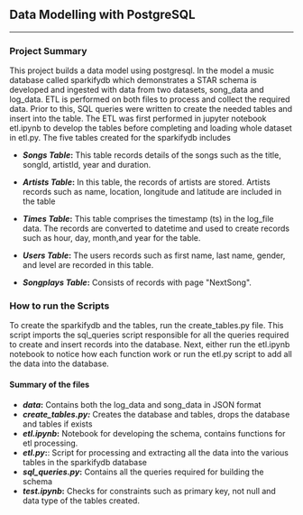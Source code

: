 ## Data Modelling with PostgreSQL 
--------

### Project Summary

This project builds a data model using postgresql. In the model a music database called sparkifydb which demonstrates a STAR schema is developed and ingested with data from two datasets, song_data and log_data. ETL is performed on both files to process and collect the required data. Prior to this, SQL queries were written to create the needed tables and insert into the table. The ETL was first performed in jupyter notebook etl.ipynb to develop the tables before completing and loading whole dataset in etl.py. The five tables created for the sparkifydb includes 

* **_Songs Table_:**
   This table records details of the songs such as the title, songId, artistId, year and duration. 

* **_Artists Table_:**
   In this table, the records of artists are stored. Artists records such as name, location, longitude and latitude are included in the table

* **_Times Table_:**
   This table comprises the timestamp (ts) in the log_file data. The records are converted to datetime and used to create records such as hour, day, month,and year for the table. 

* **_Users Table_:**
   The users records such as first name, last name, gender, and level are recorded in this table. 

* **_Songplays Table_:**
   Consists of records with page "NextSong". 

### How to run the Scripts

To create the sparkifydb and the tables, run the create_tables.py file. This script imports the sql_queries script responsible for all the queries required to create and insert records into the database. Next, either run the etl.ipynb notebook to notice how each function work or run the etl.py script to add all the data into the database. 

#### Summary of the files

* **_data_:**
    Contains both the log_data and song_data in JSON format
* _**create_tables.py:**_
    Creates the database and tables, drops the database and tables if exists
* **_etl.ipynb_:**
    Notebook for developing the schema, contains functions for etl processing.
* **_etl.py_:**:
    Script for processing and extracting all the data into the various tables in the sparkifydb database
* **_sql_queries.py_:**
    Contains all the queries required for building the schema
* **_test.ipynb_:**
    Checks for constraints such as primary key, not null and data type of the tables created.  